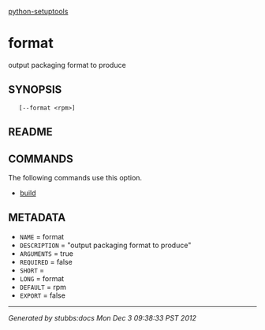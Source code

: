 [python-setuptools](../../index.html)

# format

output packaging format to produce

## SYNOPSIS

       [--format <rpm>]

## README



## COMMANDS

The following commands use this option.

* [build](../../commands/build/index.html)

## METADATA

* `NAME` = format
* `DESCRIPTION` = "output packaging format to produce"
* `ARGUMENTS` = true
* `REQUIRED` = false
* `SHORT` = 
* `LONG` = format
* `DEFAULT` = rpm
* `EXPORT` = false

----

*Generated by stubbs:docs Mon Dec  3 09:38:33 PST 2012*

